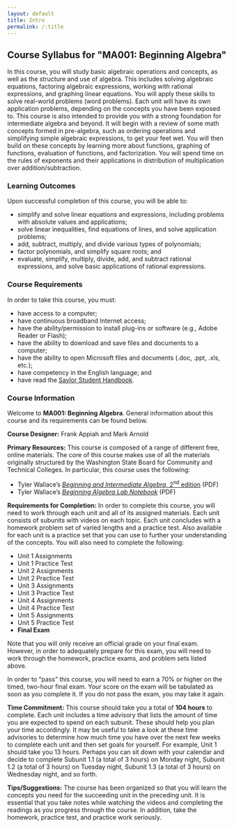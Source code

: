 ```yaml
---
layout: default
title: Intro
permalink: /:title
---
```

## Course Syllabus for "MA001: Beginning Algebra"

In this course, you will study basic algebraic operations and concepts, as
well as the structure and use of algebra. This includes solving algebraic
equations, factoring algebraic expressions, working with rational expressions,
and graphing linear equations. You will apply these skills to solve real-world
problems (word problems). Each unit will have its own application problems,
depending on the concepts you have been exposed to. This course is also
intended to provide you with a strong foundation for intermediate algebra and
beyond. It will begin with a review of some math concepts formed in
pre-algebra, such as ordering operations and simplifying simple algebraic
expressions, to get your feet wet. You will then build on these concepts by
learning more about functions, graphing of functions, evaluation of functions,
and factorization. You will spend time on the rules of exponents and their
applications in distribution of multiplication over addition/subtraction.


### Learning Outcomes

Upon successful completion of this course, you will be able to:

*   simplify and solve linear equations and expressions, including problems
    with absolute values and applications;
*   solve linear inequalities, find equations of lines, and solve
    application problems;
*   add, subtract, multiply, and divide various types of polynomials;
*   factor polynomials, and simplify square roots; and
*   evaluate, simplify, multiply, divide, add, and subtract rational
    expressions, and solve basic applications of rational expressions.

### Course Requirements

In order to take this course, you must:

*   have access to a computer;
*   have continuous broadband Internet access;
*   have the ability/permission to install plug-ins or software
(e.g., Adobe Reader or Flash);
*   have the ability to download and save files and documents to a
computer;
*   have the ability to open Microsoft files and documents (.doc,
.ppt, .xls, etc.);
*   have competency in the English language; and
*   have read the&nbsp;[Saylor Student Handbook](http://www.saylor.org/site/wp-content/uploads/2012/05/Saylor-StudentHandbook.pdf).

### Course Information

Welcome to **MA001: Beginning Algebra**. General information
about this course and its requirements can be found below.

**Course Designer:** Frank Appiah and Mark Arnold

**Primary Resources:** This course is composed of a range of
different free, online&nbsp;materials. The core of this course makes use of all
the materials originally structured by the Washington State Board for Community
and Technical Colleges. In particular, this course uses the following:

*   Tyler Wallace’s [_Beginning and Intermediate Algebra_,
        2<sup>nd</sup> edition](http://www.saylor.org/site/wp-content/uploads/2011/12/SAYLOR-MA001-TEXT.pdf)&nbsp;(PDF)
*   Tyler Wallace’s _[Beginning Algebra Lab Notebook](http://www.saylor.org/site/wp-content/uploads/2011/12/beginning-algebra-lab-notebook.pdf)_&nbsp;(PDF)

**Requirements for Completion:** In order to complete this course,
you will need to work through each unit and all of its assigned materials. Each
unit consists of subunits with videos on each topic. Each unit concludes with a
homework problem set of varied lengths and a practice test. Also available for
each unit is a practice set that you can use to further your understanding of
the concepts. You will also need to complete the following:

*   Unit 1 Assignments
*   Unit 1 Practice Test
*   Unit 2 Assignments
*   Unit 2 Practice Test
*   Unit 3 Assignments
*   Unit 3 Practice Test
*   Unit 4 Assignments
*   Unit 4 Practice Test
*   Unit 5 Assignments
*   Unit 5 Practice Test
*   **Final Exam**

Note that you will only receive an official grade on your final exam. However,
in order to adequately prepare for this exam, you will need to work through the
homework, practice exams, and problem sets listed above.

In order to “pass” this course, you will need to earn a 70% or higher on the
timed, two-hour final exam. Your score on the exam will be tabulated as soon as
you complete it. If you do not pass the exam, you may take it again.

**Time Commitment:** This course should take you a total of
**104 hours** to complete. Each unit includes a time advisory that
lists the amount of time you are expected to spend on each subunit. These
should help you plan your time accordingly. It may be useful to take a look at
these time advisories to determine how much time you have over the next few
weeks to complete each unit and then set goals for yourself. For example, Unit
1 should take you 13 hours. Perhaps you can sit down with your calendar and
decide to complete Subunit 1.1 (a total of 3 hours) on Monday night, Subunit
1.2 (a total of 3 hours) on Tuesday night, Subunit 1.3 (a total of 3 hours) on
Wednesday night, and so forth.

**Tips/Suggestions:** The course has been organized so that you
will learn the concepts you need for the succeeding unit in the preceding unit.
It is essential that you take notes while watching the videos and completing
the readings as you progress through the course. In addition, take the
homework, practice test, and practice work seriously.
